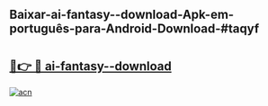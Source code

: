 ## Baixar-ai-fantasy--download-Apk-em-português​-para-Android-Download-#taqyf

# <h2><a href="https://ainizakaria.my?title=ai-fantasy--download&ref=20M">🔗👉 🔴 ai-fantasy--download</a></h2>

[![acn](https://github.com/user-attachments/assets/0f9c940e-d8b0-45ae-aac7-cd30a18b3e1c)](https://ainizakaria.my?title=ai-fantasy--download&ref=20M)

